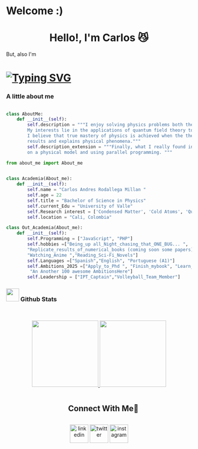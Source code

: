 # Welcome :)
<h1 align="center"><b> Hello!, I'm Carlos   😼</b></h1>
<!--  --> But, also I'm 

<h1>
<a href="https://git.io/typing-svg"><img src="https://readme-typing-svg.demolab.com?font=Times+New+Roman&pause=1000&color=F3F7EA&center=true&vCenter=true&width=435&lines=A+Physics+Student;Self-taught;An+Active+Learner%2FResearcher;Passionate+about+solving+problems" alt="Typing SVG" /></a>
<br>
    
### A little about me
```python

class AboutMe:
    def __init__(self):
        self.description = """I enjoy solving physics problems both theoretically and computationally.
        My interests lie in the applications of quantum field theory to condensed matter systems. However,
        I believe that true mastery of physics is achieved when the theory accurately predicts experimental
        results and explains physical phenomena."""
        self.description_extension = """Finally, what I really found interesting is programming huge codes
        on a physical model and using parallel programming. """

from about_me import About_me


class Academia(About_me):
    def __init__(self):
        self.name = "Carlos Andres Rodallega Millan "
        self.age = 22
        self.title = "Bachelor of Science in Physics"
        self.current_Edu = "University of Valle"
        self.Research interest = ['Condensed Matter', 'Cold Atoms', 'Quantum Magnetism', 'Phase', 'etc']
        self.location = "Cali, Colombia"

class Out_Academia(About_me):
    def __init__(self):
        self.Programming = ["JavaScript", "PHP"]
        self.hobbies =["Being_up all_Night_chasing_that_ONE_BUG... ",
        "Replicate_results_of_numerical_books (coming soon some papers) ",
        "Watching_Anime ","Reading_Sci-Fi_Novels"]
        self.Languages =["Spanish","English", "Portuguese (A1)"]
        self.Ambitions_2025 =["Apply_to_Phd ", "Finish_mybook", "Learn_French",
         "An Another 100 awesome AmbitionsHere"]
        self.Leadership = ["IPT_Captain","Volleyball_Team_Member"]

```



### <img src="https://media.giphy.com/media/iY8CRBdQXODJSCERIr/giphy.gif" width="35"><b> Github Stats </b>
<br>

<p align="center">
<a href="https://github.com/Rodapics">
  <img height="180em" src="https://github-readme-stats-eight-theta.vercel.app/api?username=Rodapics&show_icons=true&theme=algolia&include_all_commits=true&count_private=true"/>
  <img height="180em" src="https://github-readme-stats-eight-theta.vercel.app/api/top-langs/?username=Rodapics&layout=compact&langs_count=6&theme=algolia"/>
</a>
</p>


<!-- Connect with me -->
<!--h2 without bottom border-->
<div id="user-content-toc">
  <ul align="center">
    <summary><h2 style="display: inline-block">Connect With Me🤝</h2></summary>
  </ul>
</div>

<!--icons and links-->
<p align="center">
<a href="https://www.linkedin.com/in/carlosrodallega/" target="blank"><img align="center" src="https://user-images.githubusercontent.com/88904952/234979284-68c11d7f-1acc-4f0c-ac78-044e1037d7b0.png" alt="linkedin" height="50" width="50" /></a>
<a href="https://twitter.com/1010nishant" target="blank"><img align="center" src="https://user-images.githubusercontent.com/88904952/234980676-61bfb021-ecc8-48f7-88e6-34c1b06c4a58.png" alt="twitter" height="50" width="50" /></a> 
<a href="https://www.instagram.com/rodapics07/" target="blank"><img align="center" src="https://user-images.githubusercontent.com/88904952/234981169-2dd1e58f-4b7e-468c-8213-034ba62156c3.png" alt="instagram" height="50" width="50" /></a>
  
</p>
